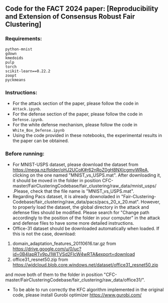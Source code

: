 ## Code for the FACT 2024 paper: [Reproducibility and Extension of Consensus Robust Fair Clustering]

### Requirements:
```
python-mnist
gdown
kmedoids
pulp
torch
scikit-learn==0.22.2
zoopt
pyckmeans
```

### Instructions:
- For the attack section of the paper, please follow the code in `Attack.ipynb`.
- For the defense section of the paper, please follow the code in `Defense.ipynb`.
- For the white defense mechanism, please follow the code in `White_Box_Defense.ipynb`
- Using the code provided in these notebooks, the experimental results in the paper can be obtained.


### Before running:

- For MNIST-USPS dataset, please download the dataset from https://mega.nz/folder/oHJ2UCoK#r62nRoZ0gH8NXIcgmyWReA, clicking on the one named "MNIST_vs_USPS.mat". After downloading it, it should be moved in the folder in position CFC-master/FairClusteringCodebase/fair_clustering/raw_data/mnist_usps/ .Please, check that the file name is "MNIST_vs_USPS.mat".
- Regarding Pacs dataset, it is already downoladed in "Fair-Clustering-Codebase/fair_clustering/raw_data/pacs/pacs_20_x_20.mat". However, to properly load the dataset, the global directory in the attack and defense files should be modified. Please search for "Change path accordingly to the position of the folder in your computer" in the attack and defense files to have some more detailed instructions.
- Office-31 dataset should be downloaded automatically when loaded. If this is not the case, download:
1) domain_adaptation_features_20110616.tar.gz from https://drive.google.com/u/0/uc?id=0B4IapRTv9pJ1WTVSd2FIcW4wRTA&export=download
2) office31_resnet50.zip from https://wjdcloud.blob.core.windows.net/dataset/office31_resnet50.zip

and move both of them to the folder in position "CFC-master/FairClusteringCodebase/fair_clustering/raw_data/office31/".
- To be able to run correctly the KFC algorithm implemented in the original code, please install Gurobi optimizer https://www.gurobi.com/ 
